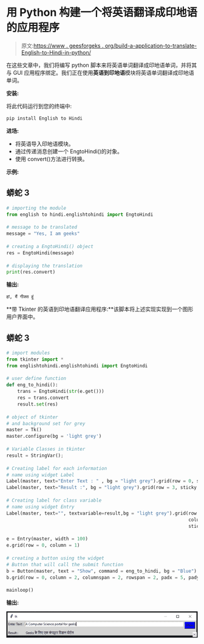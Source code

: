 # 用 Python 构建一个将英语翻译成印地语的应用程序

> 原文:[https://www . geesforgeks . org/build-a-application-to-translate-English-to-Hindi-in-python/](https://www.geeksforgeeks.org/build-an-application-to-translate-english-to-hindi-in-python/)

在这些文章中，我们将编写 python 脚本来将英语单词翻译成印地语单词，并将其与 GUI 应用程序绑定。我们正在使用**英语到印地语**模块将英语单词翻译成印地语单词。

**安装:**

将此代码运行到您的终端中:

```py
pip install English to Hindi
```

**进场:**

*   将英语导入印地语模块。
*   通过传递消息创建一个 EngtoHindi()的对象。
*   使用 convert()方法进行转换。

**示例:**

## 蟒蛇 3

```py
# importing the module
from english to hindi.englishtohindi import EngtoHindi

# message to be translated
message = "Yes, I am geeks"

# creating a EngtoHindi() object
res = EngtoHindi(message)

# displaying the translation
print(res.convert)
```

**输出:**

```py
हां, मैं गीक्स हूं
```

**带 Tkinter 的英语到印地语翻译应用程序:**该脚本将上述实现实现到一个图形用户界面中。

## 蟒蛇 3

```py
# import modules
from tkinter import *
from englishtohindi.englishtohindi import EngtoHindi

# user define function
def eng_to_hindi():
    trans = EngtoHindi(str(e.get()))
    res = trans.convert
    result.set(res)  

# object of tkinter
# and background set for grey
master = Tk()
master.configure(bg = 'light grey')

# Variable Classes in tkinter
result = StringVar();

# Creating label for each information
# name using widget Label
Label(master, text="Enter Text : " , bg = "light grey").grid(row = 0, sticky = W)
Label(master, text="Result :", bg = "light grey").grid(row = 3, sticky = W)

# Creating label for class variable
# name using widget Entry
Label(master, text="", textvariable=result,bg = "light grey").grid(row = 3,
                                                                   column = 1,
                                                                   sticky = W)

e = Entry(master, width = 100)
e.grid(row = 0, column = 1)

# creating a button using the widget 
# Button that will call the submit function
b = Button(master, text = "Show", command = eng_to_hindi, bg = "Blue")
b.grid(row = 0, column = 2, columnspan = 2, rowspan = 2, padx = 5, pady = 5,)

mainloop()
```

**输出:**

![](img/73a062a5d5e5b3d718e1b487aa18e7b0.png)